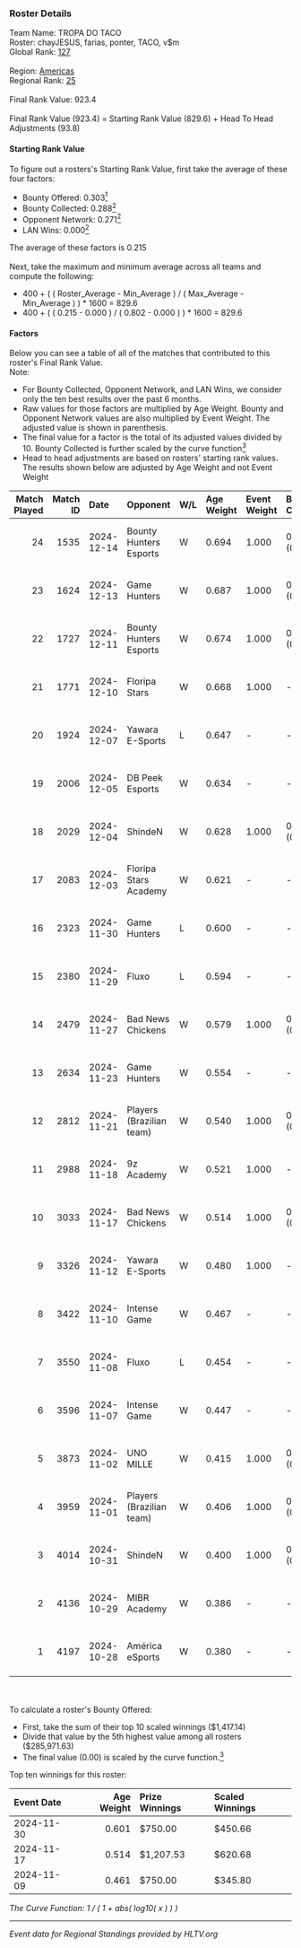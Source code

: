 ### Roster Details<br />
Team Name: TROPA DO TACO<br />
Roster: chayJESUS, farias, ponter, TACO, v$m<br />
Global Rank: [127](../../standings_global_2025_02_28.md)<br />
<br />
Region: [Americas]( ../../standings_americas_2025_02_28.md)<br />
Regional Rank: [25]( ../../standings_americas_2025_02_28.md)<br />
<br />
Final Rank Value:  923.4<br />
<br />
Final Rank Value (923.4) = Starting Rank Value (829.6) + Head To Head Adjustments (93.8)<br />

#### Starting Rank Value<br />
To figure out a rosters's Starting Rank Value, first take the average of these four factors:<br />
- Bounty Offered: 0.303[<sup>1</sup>](#table2)
- Bounty Collected: 0.288[<sup>2</sup>](#table1)
- Opponent Network: 0.271[<sup>2</sup>](#table1)
- LAN Wins: 0.000[<sup>2</sup>](#table1)

The average of these factors is 0.215<br />
<br />
Next, take the maximum and minimum average across all teams and compute the following:<br />
- 400 + ( ( Roster_Average - Min_Average ) / ( Max_Average - Min_Average ) ) * 1600 = 829.6
- 400 + ( ( 0.215 - 0.000 ) / ( 0.802 - 0.000 ) ) * 1600 = 829.6


#### Factors<br />
Below you can see a table of all of the matches that contributed to this roster's Final Rank Value.<br />
Note:<br />

- For Bounty Collected, Opponent Network, and LAN Wins, we consider only the ten best results over the past 6 months.
- Raw values for those factors are multiplied by Age Weight. Bounty and Opponent Network values are also multiplied by Event Weight. The adjusted value is shown in parenthesis.
- The final value for a factor is the total of its adjusted values divided by 10. Bounty Collected is further scaled by the curve function[<sup>3</sup>](#curveFunction)
- Head to head adjustments are based on rosters' starting rank values. The results shown below are adjusted by Age Weight and not Event Weight
<span id="table1"></span><br />


| Match Played | Match ID | Date       | Opponent                 | W/L | Age Weight | Event Weight | Bounty Collected | Opponent Network | LAN Wins  | H2H Adj. | Roster                               |
| -: | -: | :- | :- | :- | :- | :- | :- | :- | :- | -: | :- |
|           24 |     1535 | 2024-12-14 | Bounty Hunters Esports   | W   | 0.694      | 1.000        | 0.005 (0.004)    | 0.443 (0.308)    | 0 (0.000) |    10.82 | chayJESUS, farias, ponter, TACO, v$m |
|           23 |     1624 | 2024-12-13 | Game Hunters             | W   | 0.687      | 1.000        | 0.003 (0.002)    | 0.425 (0.292)    | 0 (0.000) |     8.30 | chayJESUS, farias, ponter, TACO, v$m |
|           22 |     1727 | 2024-12-11 | Bounty Hunters Esports   | W   | 0.674      | 1.000        | 0.005 (0.004)    | 0.443 (0.299)    | 0 (0.000) |    11.02 | chayJESUS, farias, ponter, TACO, v$m |
|           21 |     1771 | 2024-12-10 | Floripa Stars            | W   | 0.668      | 1.000        | -                | 0.327 (0.218)    | 0 (0.000) |     5.47 | chayJESUS, farias, ponter, TACO, v$m |
|           20 |     1924 | 2024-12-07 | Yawara E-Sports          | L   | 0.647      | -            | -                | -                | -         |   -12.52 | chayJESUS, farias, ponter, TACO, v$m |
|           19 |     2006 | 2024-12-05 | DB Peek Esports          | W   | 0.634      | -            | -                | -                | 0 (0.000) |     4.37 | chayJESUS, farias, ponter, TACO, v$m |
|           18 |     2029 | 2024-12-04 | ShindeN                  | W   | 0.628      | 1.000        | 0.006 (0.004)    | 0.333 (0.209)    | 0 (0.000) |     6.79 | chayJESUS, farias, ponter, TACO, v$m |
|           17 |     2083 | 2024-12-03 | Floripa Stars Academy    | W   | 0.621      | -            | -                | -                | 0 (0.000) |     1.96 | chayJESUS, farias, ponter, TACO, v$m |
|           16 |     2323 | 2024-11-30 | Game Hunters             | L   | 0.600      | -            | -                | -                | -         |   -11.32 | chayJESUS, farias, ponter, TACO, v$m |
|           15 |     2380 | 2024-11-29 | Fluxo                    | L   | 0.594      | -            | -                | -                | -         |    -2.86 | chayJESUS, farias, ponter, TACO, v$m |
|           14 |     2479 | 2024-11-27 | Bad News Chickens        | W   | 0.579      | 1.000        | 0.003 (0.002)    | -                | 0 (0.000) |     5.83 | chayJESUS, farias, ponter, TACO, v$m |
|           13 |     2634 | 2024-11-23 | Game Hunters             | W   | 0.554      | -            | -                | -                | 0 (0.000) |     2.18 | chayJESUS, farias, ponter, TACO, v$m |
|           12 |     2812 | 2024-11-21 | Players (Brazilian team) | W   | 0.540      | 1.000        | 0.010 (0.005)    | 0.684 (0.369)    | 0 (0.000) |     7.95 | chayJESUS, farias, ponter, TACO, v$m |
|           11 |     2988 | 2024-11-18 | 9z Academy               | W   | 0.521      | 1.000        | -                | 0.418 (0.218)    | -         |     5.76 | chayJESUS, farias, ponter, TACO, v$m |
|           10 |     3033 | 2024-11-17 | Bad News Chickens        | W   | 0.514      | 1.000        | 0.003 (0.002)    | -                | -         |     5.75 | chayJESUS, farias, ponter, TACO, v$m |
|            9 |     3326 | 2024-11-12 | Yawara E-Sports          | W   | 0.480      | 1.000        | -                | 0.537 (0.258)    | -         |     6.76 | chayJESUS, farias, ponter, TACO, v$m |
|            8 |     3422 | 2024-11-10 | Intense Game             | W   | 0.467      | -            | -                | -                | -         |     5.45 | chayJESUS, farias, ponter, TACO, v$m |
|            7 |     3550 | 2024-11-08 | Fluxo                    | L   | 0.454      | -            | -                | -                | -         |    -2.15 | farias, n1ssim, ponter, TACO, v$m    |
|            6 |     3596 | 2024-11-07 | Intense Game             | W   | 0.447      | -            | -                | -                | -         |     5.39 | farias, n1ssim, ponter, TACO, v$m    |
|            5 |     3873 | 2024-11-02 | UNO MILLE                | W   | 0.415      | 1.000        | 0.012 (0.005)    | 0.631 (0.262)    | -         |     7.41 | farias, n1ssim, ponter, TACO, v$m    |
|            4 |     3959 | 2024-11-01 | Players (Brazilian team) | W   | 0.406      | 1.000        | 0.010 (0.004)    | 0.684 (0.278)    | -         |     6.71 | chayJESUS, farias, ponter, TACO, v$m |
|            3 |     4014 | 2024-10-31 | ShindeN                  | W   | 0.400      | 1.000        | 0.006 (0.003)    | -                | -         |     5.89 | farias, n1ssim, ponter, TACO, v$m    |
|            2 |     4136 | 2024-10-29 | MIBR Academy             | W   | 0.386      | -            | -                | -                | -         |     5.33 | farias, n1ssim, ponter, TACO, v$m    |
|            1 |     4197 | 2024-10-28 | América eSports          | W   | 0.380      | -            | -                | -                | -         |     3.50 | chayJESUS, farias, ponter, TACO, v$m |

<br />
<span id="table2"></span><br />
To calculate a roster's Bounty Offered:<br />

- First, take the sum of their top 10 scaled winnings ($1,417.14)
- Divide that value by the 5th highest value among all rosters ($285,971.63)
- The final value (0.00) is scaled by the curve function.[<sup>3</sup>](#curveFunction)

Top ten winnings for this roster:<br />

| Event Date | Age Weight | Prize Winnings | Scaled Winnings |
| :- | -: | :- | :- |
| 2024-11-30 |      0.601 | $750.00        | $450.66         |
| 2024-11-17 |      0.514 | $1,207.53      | $620.68         |
| 2024-11-09 |      0.461 | $750.00        | $345.80         |


<span id="curveFunction"></span>_The Curve Function: 1 / ( 1 + abs( log10( x ) ) )_<br />

---
_Event data for Regional Standings provided by HLTV.org_<br />
